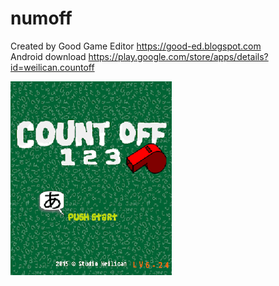 # numoff

Created by Good Game Editor https://good-ed.blogspot.com <br/>
Android download https://play.google.com/store/apps/details?id=weilican.countoff

![image](numoff.png)
